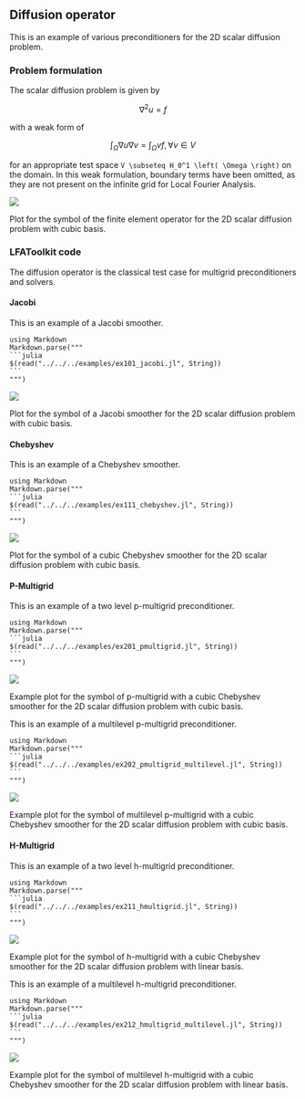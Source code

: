 ## Diffusion operator

This is an example of various preconditioners for the 2D scalar diffusion problem.

### Problem formulation

The scalar diffusion problem is given by

```math
\nabla^2 u = f
```

with a weak form of

```math
\int_\Omega \nabla u \nabla v = \int_\Omega v f, \forall v \in V
```

for an appropriate test space ``V \subseteq H_0^1 \left( \Omega \right)`` on the domain.
In this weak formulation, boundary terms have been omitted, as they are not present on the infinite grid for Local Fourier Analysis.

![](../img/002_diffusion_spectral_radius_3_2d.png)

Plot for the symbol of the finite element operator for the 2D scalar diffusion problem with cubic basis.

### LFAToolkit code

The diffusion operator is the classical test case for multigrid preconditioners and solvers.

#### Jacobi

This is an example of a Jacobi smoother.

````@eval
using Markdown
Markdown.parse("""
```julia
$(read("../../../examples/ex101_jacobi.jl", String))
```
""")
````

![](../img/101_jacobi_spectral_radius_3_2d.png)

Plot for the symbol of a Jacobi smoother for the 2D scalar diffusion problem with cubic basis.

#### Chebyshev

This is an example of a Chebyshev smoother.

````@eval
using Markdown
Markdown.parse("""
```julia
$(read("../../../examples/ex111_chebyshev.jl", String))
```
""")
````

![](../img/111_chebyshev_spectral_radius_3_2d.png)

Plot for the symbol of a cubic Chebyshev smoother for the 2D scalar diffusion problem with cubic basis.

#### P-Multigrid

This is an example of a two level p-multigrid preconditioner.

````@eval
using Markdown
Markdown.parse("""
```julia
$(read("../../../examples/ex201_pmultigrid.jl", String))
```
""")
````

![](../img/201_pmultigrid_spectral_radius_3_to_2_2d.png)

Example plot for the symbol of p-multigrid with a cubic Chebyshev smoother for the 2D scalar diffusion problem with cubic basis.

This is an example of a multilevel p-multigrid preconditioner.

````@eval
using Markdown
Markdown.parse("""
```julia
$(read("../../../examples/ex202_pmultigrid_multilevel.jl", String))
```
""")
````

![](../img/202_pmultigrid_spectral_radius_5_to_3_to_2_2d.png)

Example plot for the symbol of multilevel p-multigrid with a cubic Chebyshev smoother for the 2D scalar diffusion problem with cubic basis.

#### H-Multigrid

This is an example of a two level h-multigrid preconditioner.

````@eval
using Markdown
Markdown.parse("""
```julia
$(read("../../../examples/ex211_hmultigrid.jl", String))
```
""")
````

![](../img/211_hmultigrid_spectral_radius_2_to_1_2d.png)

Example plot for the symbol of h-multigrid with a cubic Chebyshev smoother for the 2D scalar diffusion problem with linear basis.

This is an example of a multilevel h-multigrid preconditioner.

````@eval
using Markdown
Markdown.parse("""
```julia
$(read("../../../examples/ex212_hmultigrid_multilevel.jl", String))
```
""")
````

![](../img/212_hmultigrid_spectral_radius_4_to_2_to_1_2d.png)

Example plot for the symbol of multilevel h-multigrid with a cubic Chebyshev smoother for the 2D scalar diffusion problem with linear basis.